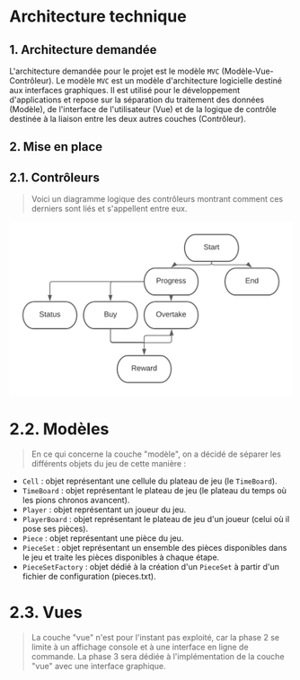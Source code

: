# Architecture technique

## 1. Architecture demandée

L'architecture demandée pour le projet est le modèle `MVC` (Modèle-Vue-Contrôleur). Le modèle `MVC` est un modèle d'architecture logicielle destiné aux interfaces graphiques. Il est utilisé pour le développement d'applications et repose sur la séparation du traitement des données (Modèle), de l'interface de l'utilisateur (Vue) et de la logique de contrôle destinée à la liaison entre les deux autres couches (Contrôleur).

## 2. Mise en place

## 2.1. Contrôleurs

> Voici un diagramme logique des contrôleurs montrant comment ces derniers sont liés et s'appellent entre eux.

![diagram_controllers](diagram_controllers.png "Diagramme logique des contrôleurs")

# 2.2. Modèles

> En ce qui concerne la couche "modèle", on a décidé de séparer les différents objets du jeu de cette manière :

- `Cell` : objet représentant une cellule du plateau de jeu (le `TimeBoard`).
- `TimeBoard` : objet représentant le plateau de jeu (le plateau du temps où les pions chronos avancent).
- `Player` : objet représentant un joueur du jeu.
- `PlayerBoard` : objet représentant le plateau de jeu d'un joueur (celui où il pose ses pièces).
- `Piece` : objet représentant une pièce du jeu.
- `PieceSet` : objet représentant un ensemble des pièces disponibles dans le jeu et traite les pièces disponibles à chaque étape.
- `PieceSetFactory` : objet dédié à la création d'un `PieceSet` à partir d'un fichier de configuration (pieces.txt).

# 2.3. Vues

> La couche "vue" n'est pour l'instant pas exploité, car la phase 2 se limite à un affichage console et à une interface en ligne de commande. La phase 3 sera dédiée à l'implémentation de la couche "vue" avec une interface graphique. 

